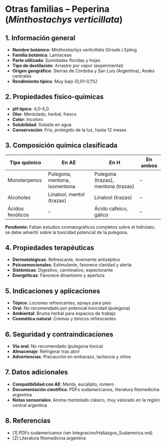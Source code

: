 # Otras familias – Peperina (*Minthostachys verticillata*)

## 1. Información general
- **Nombre botánico**: *Minthostachys verticillata* (Griseb.) Epling
- **Familia botánica**: Lamiaceae
- **Parte utilizada**: Sumidades floridas y hojas
- **Tipo de destilación**: Arrastre por vapor (experimental)
- **Origen geográfico**: Sierras de Córdoba y San Luis (Argentina), Andes centrales
- **Rendimiento típico**: Muy bajo (0,01–0,1%)

## 2. Propiedades físico-químicas
- **pH típico**: 4,0–5,0
- **Olor**: Mentolado, herbal, fresco
- **Color**: Incoloro
- **Solubilidad**: Soluble en agua
- **Conservación**: Frío, protegido de la luz, hasta 12 meses

## 3. Composición química clasificada
| Tipo químico                | En AE                             | En H                               | En ambos         |
|----------------------------|-----------------------------------|-------------------------------------|------------------|
| Monoterpenos                | Pulegona, mentona, isomentona     | Pulegona (trazas), mentona (trazas) | –                |
| Alcoholes                   | Linalool, mentol (trazas)         | Linalool (trazas)                   | –                |
| Ácidos fenólicos            | –                                 | Ácido cafeico, gálico               | –                |

**Pendiente:** Faltan estudios cromatográficos completos sobre el hidrolato; se debe advertir sobre la toxicidad potencial de la pulegona.

## 4. Propiedades terapéuticas
- **Dermatológicas**: Refrescante, levemente antiséptico
- **Psicoemocionales**: Estimulante, favorece claridad y alerta
- **Sistémicas**: Digestivo, carminativo, expectorante
- **Energéticas**: Favorece dinamismo y apertura

## 5. Indicaciones y aplicaciones
- **Tópico**: Lociones refrescantes, sprays para pies
- **Oral**: No recomendado por potencial toxicidad (pulegona)
- **Ambiental**: Bruma herbal para espacios de trabajo
- **Cosmética natural**: Cremas y tónicos refrescantes

## 6. Seguridad y contraindicaciones
- **Vía oral**: No recomendado (pulegona tóxica)
- **Almacenaje**: Refrigerar tras abrir
- **Advertencias**: Precaución en embarazo, lactancia y niños

## 7. Datos adicionales
- **Compatibilidad con AE**: Menta, eucalipto, romero
- **Documentación científica**: PDFs sudamericanos, literatura fitomedicina argentina
- **Notas sensoriales**: Aroma mentolado clásico, muy valorado en la región central argentina

## 8. Referencias
- [1] PDFs sudamericanos (ver Integracion/Hallazgos_Sudamerica.md)
- [2] Literatura fitomedicina argentina

